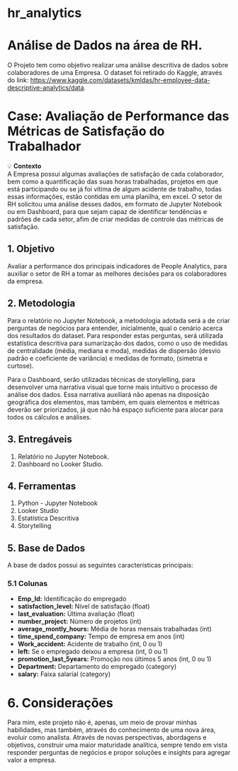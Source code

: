 # hr_analytics

# Análise de Dados na área de RH.

O Projeto tem como objetivo realizar uma análise descritiva de dados sobre colaboradores de uma Empresa.
O dataset foi retirado do Kaggle, através do link: https://www.kaggle.com/datasets/kmldas/hr-employee-data-descriptive-analytics/data.

# Case: Avaliação de Performance das Métricas de Satisfação do Trabalhador

💡 **Contexto** <br>
A Empresa possui algumas avaliações de satisfação de cada colaborador, bem como a quantificação das suas horas trabalhadas, projetos em que está participando ou se já foi vítima de algum acidente de trabalho, todas essas informações, estão contidas em uma planilha, em excel. O setor de RH solicitou uma análise desses dados, em formato de Jupyter Notebook ou em Dashboard, para que sejam capaz de identificar tendências e padrões de cada setor, afim de criar medidas de controle das métricas de satisfação.

## 1. Objetivo

Avaliar a performance dos principais indicadores de People Analytics, para auxiliar o setor de RH a tomar as melhores decisões para os colaboradores da empresa.

## 2. Metodologia

Para o relatório no Jupyter Notebook, a metodologia adotada será a de criar perguntas de negócios para entender, inicialmente, qual o cenário acerca dos resultados do dataset. Para responder estas perguntas, será utilizada estatística descritiva para sumarização dos dados, como o uso de medidas de centralidade (média, mediana e moda), medidas de dispersão (desvio padrão e coeficiente de variância) e medidas de formato, (simetria e curtose). 

Para o Dashboard, serão utilizadas técnicas de storylelling, para desenvolver uma narrativa visual que torne mais intuitivo o processo de análise dos dados. Essa narrativa auxiliará não apenas na disposição geográfica dos elementos, mas também, em quais elementos e métricas deverão ser priorizados, já que não há espaço suficiente para alocar para todos os cálculos e análises.

## 3. Entregáveis

1. Relatório no Jupyter Notebook.
2. Dashboard no Looker Studio.

## 4. Ferramentas

1. Python - Jupyter Notebook
2. Looker Studio
3. Estatística Descritiva
4. Storytelling

## 5. Base de Dados

A base de dados possui as seguintes características principais:

### 5.1 Colunas

- **Emp_Id:** Identificação do empregado
- **satisfaction_level:** Nível de satisfação (float)
- **last_evaluation:** Última avaliação (float)
- **number_project:** Número de projetos (int)
- **average_montly_hours:** Média de horas mensais trabalhadas (int)
- **time_spend_company:** Tempo de empresa em anos (int)
- **Work_accident:** Acidente de trabalho (int, 0 ou 1)
- **left:** Se o empregado deixou a empresa (int, 0 ou 1)
- **promotion_last_5years:** Promoção nos últimos 5 anos (int, 0 ou 1)
- **Department:** Departamento do empregado (category)
- **salary:** Faixa salarial (category)

# 6. Considerações
Para mim, este projeto não é, apenas, um meio de provar minhas habilidades, mas também, através do conhecimento de uma nova área, evoluir como analista. Através de novas perspectivas, abordagens e objetivos, construir uma maior maturidade analítica, sempre tendo em vista responder perguntas de negócios e propor soluções e insights para agregar valor a empresa.
